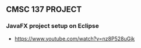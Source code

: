 ## CMSC 137 PROJECT


### JavaFX project setup on Eclipse
* https://www.youtube.com/watch?v=nz8P528uGjk